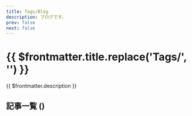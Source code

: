 ```yaml
---
title: Tags/Blog
description: ブログです。
prev: false
next: false
---
```


<script lang="ts" setup>
import TaggedPostList from "../.vitepress/components/TaggedPostList.vue"
import PostCounter from "../.vitepress/components/PostCounter.vue"
</script>

# {{ $frontmatter.title.replace('Tags/', '') }}

{{ $frontmatter.description }}

## 記事一覧  <span class="text-base">(<PostCounter tag="blog" />)</span>

<TaggedPostList tag="blog" />